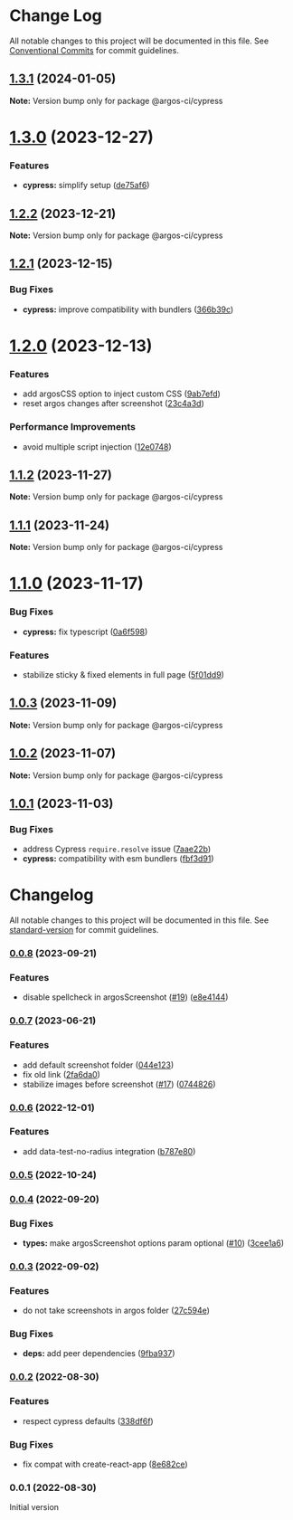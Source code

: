 # Change Log

All notable changes to this project will be documented in this file.
See [Conventional Commits](https://conventionalcommits.org) for commit guidelines.

## [1.3.1](https://github.com/argos-ci/argos-javascript/compare/@argos-ci/cypress@1.3.0...@argos-ci/cypress@1.3.1) (2024-01-05)

**Note:** Version bump only for package @argos-ci/cypress





# [1.3.0](https://github.com/argos-ci/argos-javascript/compare/@argos-ci/cypress@1.2.2...@argos-ci/cypress@1.3.0) (2023-12-27)


### Features

* **cypress:** simplify setup ([de75af6](https://github.com/argos-ci/argos-javascript/commit/de75af62ba57a7cb9512435dd4c494fbfa42c927))





## [1.2.2](https://github.com/argos-ci/argos-javascript/compare/@argos-ci/cypress@1.2.1...@argos-ci/cypress@1.2.2) (2023-12-21)

**Note:** Version bump only for package @argos-ci/cypress





## [1.2.1](https://github.com/argos-ci/argos-javascript/compare/@argos-ci/cypress@1.2.0...@argos-ci/cypress@1.2.1) (2023-12-15)


### Bug Fixes

* **cypress:** improve compatibility with bundlers ([366b39c](https://github.com/argos-ci/argos-javascript/commit/366b39c374f9297cab53fb3919f63808cd13fcce))





# [1.2.0](https://github.com/argos-ci/argos-javascript/compare/@argos-ci/cypress@1.1.2...@argos-ci/cypress@1.2.0) (2023-12-13)


### Features

* add argosCSS option to inject custom CSS ([9ab7efd](https://github.com/argos-ci/argos-javascript/commit/9ab7efd9b7573657a92d73010e2d5bbddfced353))
* reset argos changes after screenshot ([23c4a3d](https://github.com/argos-ci/argos-javascript/commit/23c4a3d60c8d3b1d8357847d5589d3765be241a9))


### Performance Improvements

* avoid multiple script injection ([12e0748](https://github.com/argos-ci/argos-javascript/commit/12e074816fe14e24e0ecdfd673b2908e060713ca))





## [1.1.2](https://github.com/argos-ci/argos-javascript/compare/@argos-ci/cypress@1.1.1...@argos-ci/cypress@1.1.2) (2023-11-27)

**Note:** Version bump only for package @argos-ci/cypress





## [1.1.1](https://github.com/argos-ci/argos-javascript/compare/@argos-ci/cypress@1.1.0...@argos-ci/cypress@1.1.1) (2023-11-24)

**Note:** Version bump only for package @argos-ci/cypress





# [1.1.0](https://github.com/argos-ci/argos-javascript/compare/@argos-ci/cypress@1.0.3...@argos-ci/cypress@1.1.0) (2023-11-17)


### Bug Fixes

* **cypress:** fix typescript ([0a6f598](https://github.com/argos-ci/argos-javascript/commit/0a6f598ac3cc37a7693f5841547de44757d34cee))


### Features

* stabilize sticky & fixed elements in full page ([5f01dd9](https://github.com/argos-ci/argos-javascript/commit/5f01dd962a3a7a010eb2df8340d37e9d720c250b))





## [1.0.3](https://github.com/argos-ci/argos-javascript/compare/@argos-ci/cypress@1.0.2...@argos-ci/cypress@1.0.3) (2023-11-09)

**Note:** Version bump only for package @argos-ci/cypress





## [1.0.2](https://github.com/argos-ci/argos-javascript/compare/@argos-ci/cypress@1.0.1...@argos-ci/cypress@1.0.2) (2023-11-07)

**Note:** Version bump only for package @argos-ci/cypress





## [1.0.1](https://github.com/argos-ci/argos-javascript/compare/@argos-ci/cypress@1.0.0...@argos-ci/cypress@1.0.1) (2023-11-03)


### Bug Fixes

* address Cypress `require.resolve` issue ([7aae22b](https://github.com/argos-ci/argos-javascript/commit/7aae22bec58db5d61628e359e59f8fc6eea6ec26))
* **cypress:** compatibility with esm bundlers ([fbf3d91](https://github.com/argos-ci/argos-javascript/commit/fbf3d91fc988de69d89513b088ef5d9aabf83fae))





# Changelog

All notable changes to this project will be documented in this file. See [standard-version](https://github.com/conventional-changelog/standard-version) for commit guidelines.

### [0.0.8](https://github.com/argos-ci/argos-cypress/compare/v0.0.7...v0.0.8) (2023-09-21)


### Features

* disable spellcheck in argosScreenshot ([#19](https://github.com/argos-ci/argos-cypress/issues/19)) ([e8e4144](https://github.com/argos-ci/argos-cypress/commit/e8e41440e97485a5b8995c4c30b460de1828c6a4))

### [0.0.7](https://github.com/argos-ci/argos-cypress/compare/v0.0.6...v0.0.7) (2023-06-21)


### Features

* add default screenshot folder ([044e123](https://github.com/argos-ci/argos-cypress/commit/044e1231589177de0cb48d14fa42c779bf6be2ee))
* fix old link ([2fa6da0](https://github.com/argos-ci/argos-cypress/commit/2fa6da0da7352255b1531246db87d6e9154cc5e8))
* stabilize images before screenshot ([#17](https://github.com/argos-ci/argos-cypress/issues/17)) ([0744826](https://github.com/argos-ci/argos-cypress/commit/07448262343cac7570b3be7220ede1188aa9f53b))

### [0.0.6](https://github.com/argos-ci/argos-cypress/compare/v0.0.5...v0.0.6) (2022-12-01)


### Features

* add data-test-no-radius integration ([b787e80](https://github.com/argos-ci/argos-cypress/commit/b787e8020299c42be3f30fd019d93d3fba99f893))

### [0.0.5](https://github.com/argos-ci/argos-cypress/compare/v0.0.4...v0.0.5) (2022-10-24)

### [0.0.4](https://github.com/argos-ci/argos-cypress/compare/v0.0.3...v0.0.4) (2022-09-20)


### Bug Fixes

* **types:** make argosScreenshot options param optional ([#10](https://github.com/argos-ci/argos-cypress/issues/10)) ([3cee1a6](https://github.com/argos-ci/argos-cypress/commit/3cee1a61b5999708e5d7a1590502a6bfe2427c26))

### [0.0.3](https://github.com/argos-ci/argos-cypress/compare/v0.0.2...v0.0.3) (2022-09-02)


### Features

* do not take screenshots in argos folder ([27c594e](https://github.com/argos-ci/argos-cypress/commit/27c594ea7c0316a7b9490b73699b1b87e7d8ace3))


### Bug Fixes

* **deps:** add peer dependencies ([9fba937](https://github.com/argos-ci/argos-cypress/commit/9fba9376ffe31f5f9b0e77e6e28d25ec15307885))

### [0.0.2](https://github.com/argos-ci/argos-cypress/compare/v0.0.1...v0.0.2) (2022-08-30)


### Features

* respect cypress defaults ([338df6f](https://github.com/argos-ci/argos-cypress/commit/338df6f6225f072306bff2edfa94cefdcc8009f7))


### Bug Fixes

* fix compat with create-react-app ([8e682ce](https://github.com/argos-ci/argos-cypress/commit/8e682ce40d19d646300ac604959220b6a33c4545))

### 0.0.1 (2022-08-30)

Initial version
